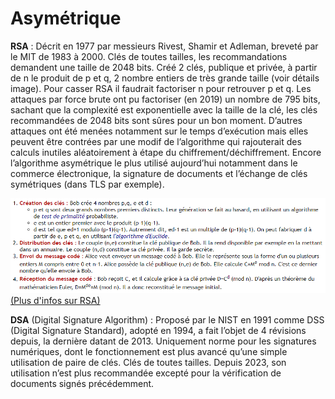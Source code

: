 # Asymétrique

**RSA** : Décrit en 1977 par messieurs Rivest, Shamir et Adleman, breveté par le MIT de 1983 à 2000. Clés de toutes tailles, les recommandations demandent une taille de 2048 bits. Créé 2 clés, publique et privée, à partir de n le produit de p et q, 2 nombre entiers de très grande taille (voir détails image). Pour casser RSA il faudrait factoriser n pour retrouver p et q. Les attaques par force brute ont pu factoriser (en 2019) un nombre de 795 bits, sachant que la complexité est exponentielle avec la taille de la clé, les clés recommandées de 2048 bits sont sûres pour un bon moment. D’autres attaques ont été menées notamment sur le temps d’exécution mais elles peuvent être contrées par une modif de l’algorithme qui rajouterait des calculs inutiles aléatoirement à étape du chiffrement/déchiffrement. Encore l’algorithme asymétrique le plus utilisé aujourd’hui notamment dans le commerce électronique, la signature de documents et l’échange de clés symétriques (dans TLS par exemple).

![Fonctionnement RSA](/Resources/Images/RSAwork.png "RSAwork")
[(Plus d'infos sur RSA)](https://bibmath.net/crypto/index.php?action=affiche&quoi=moderne/rsa)

**DSA** (Digital Signature Algorithm) : Proposé par le NIST en 1991 comme DSS (Digital Signature Standard), adopté en 1994, a fait l’objet de 4 révisions depuis, la dernière datant de 2013. Uniquement norme pour les signatures numériques, dont le fonctionnement est plus avancé qu’une simple utilisation de paire de clés. Clés de toutes tailles. Depuis 2023, son utilisation n’est plus recommandée excepté pour la vérification de documents signés précédemment.